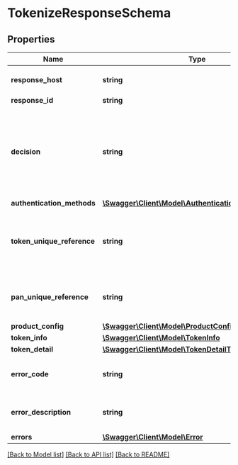 # TokenizeResponseSchema

## Properties
Name | Type | Description | Notes
------------ | ------------- | ------------- | -------------
**response_host** | **string** | The MasterCard host that originated the request. Future calls in the same conversation may be routed to this host. | [optional] 
**response_id** | **string** | Unique identifier for the response. | [optional] 
**decision** | **string** | The tokenization decision for this digitization request. Must be either APPROVED (Digitization request was approved), DECLINED (Digitization request was declined) OR REQUIRE_ADDITIONAL_AUTHENTICATION Digitization request was approved but optionally requires additional authentication. One or more Authentication methods may be provided). | [optional] 
**authentication_methods** | [**\Swagger\Client\Model\AuthenticationMethods[]**](AuthenticationMethods.md) |  | [optional] 
**token_unique_reference** | **string** | The unique reference allocated to the new Token. Serves as a unique identifier for all subsequent queries or management functions relating to this Token. Provided if the decision was APPROVED or REQUIRE_ADDITIONAL_AUTHENTICATION.    __Max Length:64__ | [optional] 
**pan_unique_reference** | **string** | The unique reference allocated to the Account Primary Account Number. Provided if the decision was APPROVED or REQUIRE_ADDITIONAL_AUTHENTICATION.  __Max Length:64__ | [optional] 
**product_config** | [**\Swagger\Client\Model\ProductConfig**](ProductConfig.md) |  | [optional] 
**token_info** | [**\Swagger\Client\Model\TokenInfo**](TokenInfo.md) |  | [optional] 
**token_detail** | [**\Swagger\Client\Model\TokenDetailTokenizeResponse**](TokenDetailTokenizeResponse.md) |  | [optional] 
**error_code** | **string** | __CONDITIONAL__&lt;br&gt; Returned in the event of and error and contains the reason the operation failed. Only use if errors object is not present.&lt;br&gt; __Max Length: 32__ | [optional] 
**error_description** | **string** | __CONDITIONAL__&lt;br&gt; Returned in the event of and error and contains a description of why the operation failed. Only use if errors object is not present.&lt;br&gt; __Max Length: 32__ | [optional] 
**errors** | [**\Swagger\Client\Model\Error**](Error.md) |  | [optional] 

[[Back to Model list]](../README.md#documentation-for-models) [[Back to API list]](../README.md#documentation-for-api-endpoints) [[Back to README]](../README.md)


